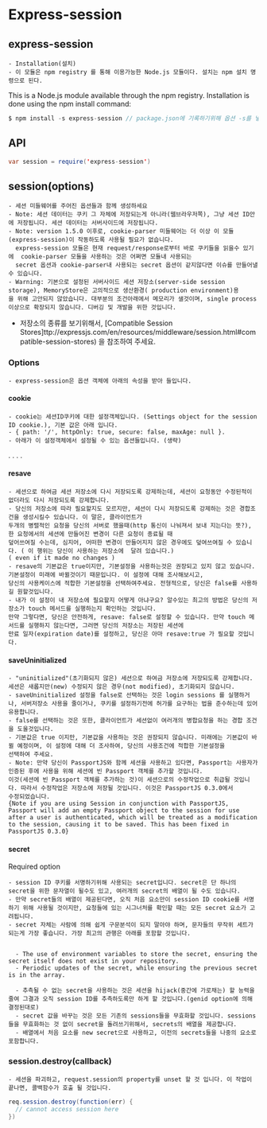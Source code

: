 # Express-session


##   express-session
    - Installation(설치)
    - 이 모듈은 npm registry 를 통해 이용가능한 Node.js 모듈이다. 설치는 npm 설치 명령으로 된다. 
This is a Node.js module available through the npm registry. Installation is done using the npm install command:
~~~Java Script
$ npm install -s express-session // package.json에 기록하기위해 옵션 -s를 넣어줌
~~~
##   API
~~~Java Script
var session = require('express-session')
~~~

##  session(options)
    - 세션 미들웨어를 주어진 옵션들과 함께 생성하세요
    - Note: 세션 데이터는 쿠키 그 자체에 저장되는게 아니라(웹브라우저쪽), 그냥 세션 ID안에 저장됩니다. 세션 데이터는 서버사이드에 저장됩니다.
    - Note: version 1.5.0 이후로, cookie-parser 미들웨어는 더 이상 이 모듈(express-session)이 작동하도록 사용될 필요가 없습니다. 
      express-session 모듈은 현재 request/response로부터 바로 쿠키들을 읽을수 있기에  cookie-parser 모듈을 사용하는 것은 어쩌면 모듈내 사용되는
      secret 옵션과 cookie-parser내 사용되는 secret 옵션이 같지않다면 이슈를 만들어낼 수 있습니다. 
    - Warning: 기본으로 설정된 서버사이드 세션 저장소(server-side session storage), MemoryStore은 고의적으로 생산환경( production environment)용
    을 위해 고안되지 않았습니다. 대부분의 조건아래에서 메모리가 샐것이며, single process 이상으로 확장되지 않습니다. 디버깅 및 개발을 위한 것입니다.
   - 저장소의 종류를 보기위해서, [Compatible Session Stores]ttp://expressjs.com/en/resources/middleware/session.html#compatible-session-stores)
    을 참조하여 주세요.

###  Options
    - express-session은 옵션 객체에 아래의 속성을 받아 들입니다.
####  cookie
    - cookie는 세션ID쿠키에 대한 설정객체입니다. (Settings object for the session ID cookie.), 기본 값은 아래 입니다.
    - { path: '/', httpOnly: true, secure: false, maxAge: null }.
    - 아래가 이 설정객체에서 설정될 수 있는 옵션들입니다. (생략)

.
.
.
.


#### resave
    - 세션으로 하여금 세션 저장소에 다시 저장되도록 강제하는데, 세션이 요청동안 수정된적이 없더라도 다시 저장되도록 강제합니다. 
    - 당신의 저장소에 따라 필요할지도 모르지만, 세션이 다시 저장되도록 강제하는 것은 경합조건을 생성시킬수 있습니다. 이 말은, 클라이언트가
    두개의 병렬적인 요청을 당신의 서버로 했을때(http 통신이 나눠져서 보내 지는다는 뜻?), 한 요청에서의 세션에 만들어진 변경이 다른 요청이 종료될 때
    덮어쓰여질 수는데, 심지어, 어떠한 변경이 만들어지지 않은 경우에도 덮여쓰여질 수 있습니다. ( 이 행위는 당신이 사용하는 저장소에  달려 있습니다.)
    ( even if it made no changes )
    - resave의 기본값은 true이지만, 기본설정을 사용하는것은 권장되고 있지 않고 있습니다. 기본설정이 미래에 바뀔것이기 때문입니다. 이 설정에 대해 조사해보시고, 
    당신의 사용케이스에 적합한 기본설정을 선택하여주세요. 전형적으로, 당신은 false를 사용하길 원할것입니다.
    - 내가 이 설정이 내 저장소에 필요할지 어떻게 아냐구요? 알수있는 최고의 방법은 당신의 저장소가 touch 메서드를 실행하는지 확인하는 것입니다. 
    만약 그렇다면, 당신은 안전하게, resave: false로 설정할 수 있습니다. 만약 touch 메서드를 실행하지 않는다면, 그러면 당신의 저장소는 저장된 세션에 
    만료 일자(expiration date)를 설정하고, 당신은 아마 resave:true 가 필요할 것입니다.

#### saveUninitialized
    - "uninitialized"(초기화되지 않은) 세션으로 하여금 저장소에 저장되도록 강제합니다. 세션은 새롭지만(new) 수정되지 않은 경우(not modified), 초기화되지 않습니다.
    - saveUninitialized 설정을 false로 선택하는 것은 login sessions 를 실행하거나, 서버저장소 사용을 줄이거나, 쿠키를 설정하기전에 허가를 요구하는 법을 준수하는데 있어유용합니다.
    - false를 선택하는 것은 또한, 클라이언트가 세션없이 여러개의 병합요청을 하는 경합 조건을 도울것입니다.
    - 기본값은 true 이지만, 기본값을 사용하는 것은 권장되지 않습니다. 미래에는 기본값이 바뀔 예정이며, 이 설정에 대해 더 조사하여, 당신의 사용조건에 적합한 기본설정을
    선택하여 주세요.
    - Note: 만약 당신이 PassportJS와 함께 세션을 사용하고 있다면, Passport는 사용자가 인증된 후에 사용을 위해 세션에 빈 Passport 객체를 추가할 것입니다.
    이것(세션에 빈 Passport 객체를 추가하는 것)이 세션으로의 수정작업으로 취급될 것입니다. 따라서 수정작업은 저장소에 저장될 것입니다. 이것은 PassportJS 0.3.0에서
    수정되었습니다.
    {Note if you are using Session in conjunction with PassportJS, Passport will add an empty Passport object to the session for use after a user is authenticated, which will be treated as a modification to the session, causing it to be saved. This has been fixed in PassportJS 0.3.0}
    
    
#### secret
Required option
     
    - session ID 쿠키를 서명하기위해 사용되는 secret입니다. secret은 단 하나의 secret을 위한 문자열이 될수도 있고, 여러개의 secret의 배열이 될 수도 있습니다.
    - 만약 secret들의 배열이 제공된다면, 오직 처음 요소만이 session ID cookie를 서명하기 위해 사용될 것이지만, 요청들에 있는 시그너처를 확인할 때는 모든 secret 요소가 고려됩니다.
    - secret 자체는 사람에 의해 쉽게 구문분석이 되지 말아야 하며, 문자들의 무작위 세트가 되는게 가장 좋습니다. 가장 최고의 관행은 아래를 포함할 것입니다. 
   

      - The use of environment variables to store the secret, ensuring the secret itself does not exist in your repository.
      - Periodic updates of the secret, while ensuring the previous secret is in the array.
      
      - 추측될 수 없는 secret을 사용하는 것은 세션을 hijack(중간에 가로채는) 할 능력을  줄여 그결과 오직 session ID를 추측하도록만 하게 할 것입니다.(genid option에 의해 결정된대로)
      - secret 값을 바꾸는 것은 모든 기존의 sessions들을 무효화할 것입니다. sessions들을 무효화하는 것 없이 secret을 돌려쓰기위해서, secrets의 배열을 제공합니다.
      - 배열에서 처음 요소를 new secret으로 사용하고, 이전의 secrets들을 나중의 요소로 포함합니다.
      
### session.destroy(callback)
    - 세션을 파괴하고, request.session의 property를 unset 할 것 입니다. 이 작업이 끝나면, 콜백함수가 호출 될 것입니다.
~~~Java Script
req.session.destroy(function(err) {
  // cannot access session here
})
~~~
